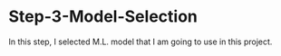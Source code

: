 # Step-3-Model-Selection
In this step, I selected M.L. model that I am going to use in this project.
